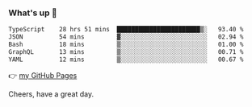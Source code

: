 ### What's up 👋

<!--START_SECTION:waka-->

```txt
TypeScript    28 hrs 51 mins  ███████████████████████▒░   93.40 %
JSON          54 mins         ▓░░░░░░░░░░░░░░░░░░░░░░░░   02.94 %
Bash          18 mins         ▒░░░░░░░░░░░░░░░░░░░░░░░░   01.00 %
GraphQL       13 mins         ▒░░░░░░░░░░░░░░░░░░░░░░░░   00.71 %
YAML          12 mins         ▒░░░░░░░░░░░░░░░░░░░░░░░░   00.67 %
```

<!--END_SECTION:waka-->

👉 [my GitHub Pages](https://ykzhukian.github.io)

Cheers, have a great day.

